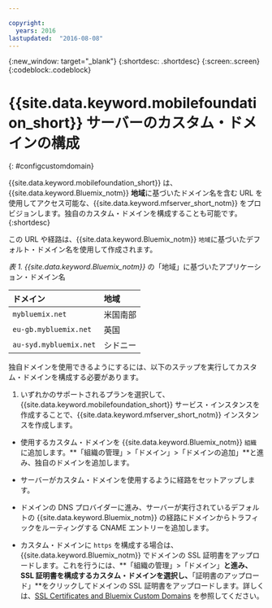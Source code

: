 ```yaml
---

copyright:
  years: 2016
lastupdated:  "2016-08-08"
---
```


{:new_window: target="_blank"}
{:shortdesc: .shortdesc}
{:screen:.screen}
{:codeblock:.codeblock}

# {{site.data.keyword.mobilefoundation_short}} サーバーのカスタム・ドメインの構成
{: #configcustomdomain}

<!--Last updated: 08 August 2016
{: .last-updated}-->

{{site.data.keyword.mobilefoundation_short}} は、{{site.data.keyword.Bluemix_notm}} **地域**に基づいたドメイン名を含む URL を使用してアクセス可能な、{{site.data.keyword.mfserver_short_notm}} をプロビジョンします。<!--on {{site.data.keyword.containerlong}} as a container group. The container group will be mapped to-->独自のカスタム・ドメインを構成することも可能です。
{:shortdesc}

この <!--container group is created with a-->URL や経路は、{{site.data.keyword.Bluemix_notm}} `地域`に基づいたデフォルト・ドメイン名を使用して作成されます。

*表 1. {{site.data.keyword.Bluemix_notm}}* の「地域」に基づいたアプリケーション・ドメイン名

  |ドメイン |  地域  |    
  |:----- | :----- |    
  |`mybluemix.net` | 米国南部 |    
  |`eu-gb.mybluemix.net` | 英国  |
  |`au-syd.mybluemix.net` | シドニー  |      

独自ドメインを使用できるようにするには、以下のステップを実行してカスタム・ドメインを構成する必要があります。

1.	いずれかのサポートされるプランを選択して、{{site.data.keyword.mobilefoundation_short}} サービス・インスタンスを作成することで、{{site.data.keyword.mfserver_short_notm}} インスタンスを作成します。

+ 使用するカスタム・ドメインを {{site.data.keyword.Bluemix_notm}} `組織` に追加します。**「組織の管理」>「ドメイン」>「ドメインの追加」**と進み、独自のドメインを追加します。

+ サーバーがカスタム・ドメインを使用するように<!--container group-->経路をセットアップします。

+ ドメインの DNS プロバイダーに進み、サーバーが実行されているデフォルトの {{site.data.keyword.Bluemix_notm}} の経路にドメインからトラフィックをルーティングする CNAME エントリーを追加します。<!--container group-->

+ カスタム・ドメインに `https` を構成する場合は、{{site.data.keyword.Bluemix_notm}} でドメインの SSL 証明書をアップロードします。これを行うには、**「組織の管理」>「ドメイン」**と進み、SSL 証明書を構成するカスタム・ドメインを選択し、**「証明書のアップロード」**をクリックしてドメインの SSL 証明書をアップロードします。詳しくは、[SSL Certificates and Bluemix Custom Domains](https://developer.ibm.com/bluemix/2014/09/28/ssl-certificates-bluemix-custom-domains/) を参照してください。
